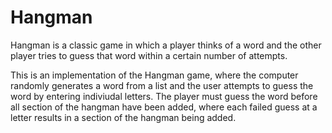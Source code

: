 # **Hangman**
Hangman is a classic game in which a player thinks of a word and the other player tries to guess that word within a certain number of attempts.

This is an implementation of the Hangman game, where the computer randomly generates a word from a list and the user attempts to guess the word by entering indiviudal letters. The player must guess the word before all section of the hangman have been added, where each failed guess at a letter results in a section of the hangman being added.
